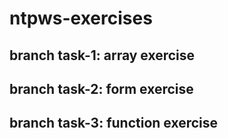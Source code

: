 # ntpws-exercises

## branch task-1: array exercise
## branch task-2: form exercise
## branch task-3: function exercise
